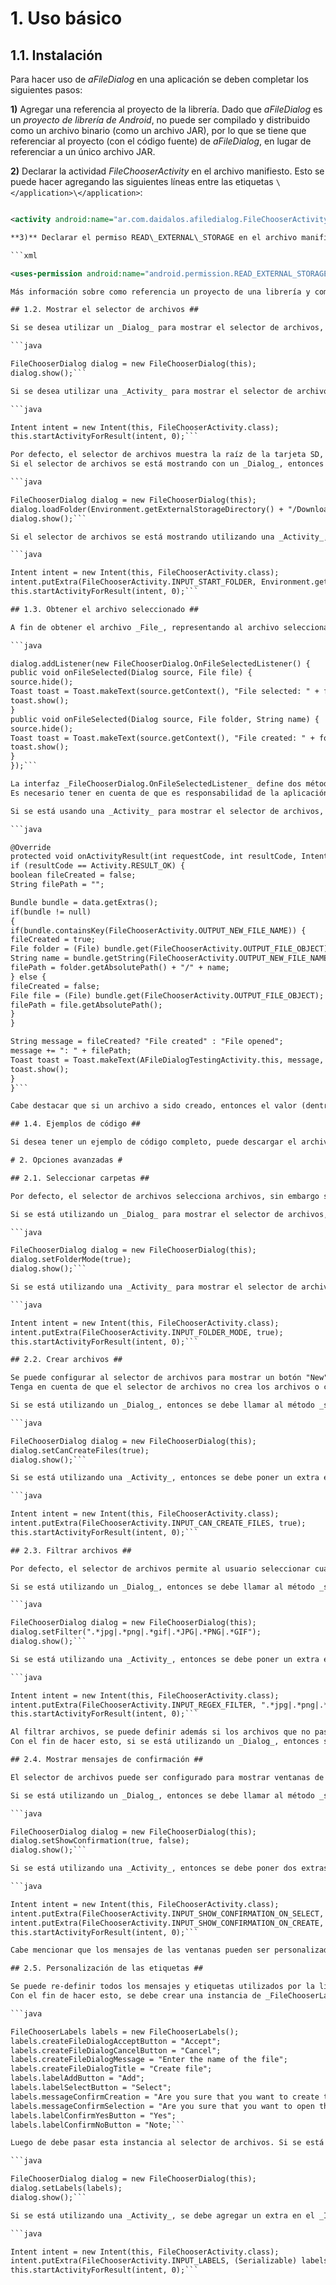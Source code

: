 # 1. Uso básico #

## 1.1. Instalación ##

Para hacer uso de _aFileDialog_ en una aplicación se deben completar los siguientes pasos:

**1)** Agregar una referencia al proyecto de la librería. Dado que _aFileDialog_ es un _proyecto de librería de Android_, no puede ser compilado y distribuido como un archivo binario (como un archivo JAR), por lo que se tiene que referenciar al proyecto (con el código fuente) de _aFileDialog_, en lugar de referenciar a un único archivo JAR.

**2)** Declarar la actividad _FileChooserActivity_ en el archivo manifiesto. Esto se puede hacer agregando las siguientes líneas entre las etiquetas `\</application>\</application>`:

```xml

<activity android:name="ar.com.daidalos.afiledialog.FileChooserActivity" />```

**3)** Declarar el permiso READ\_EXTERNAL\_STORAGE en el archivo manifiesto, si es que se desea acceder a la tarjeta SD (y si se está utilizando Android 4.1 o superior).

```xml

<uses-permission android:name="android.permission.READ_EXTERNAL_STORAGE" />```

Más información sobre como referencia un proyecto de una librería y como declarar una actividad en el archivo manifiesto se puede encontrar en la [documentación oficial de Android](http://developer.android.com/tools/projects/projects-eclipse.html).

## 1.2. Mostrar el selector de archivos ##

Si se desea utilizar un _Dialog_ para mostrar el selector de archivos, se pueden utilizar las siguientes líneas:

```java

FileChooserDialog dialog = new FileChooserDialog(this);
dialog.show();```

Si se desea utilizar una _Activity_ para mostrar el selector de archivos, entonces se pueden utilizar estas líneas de código:

```java

Intent intent = new Intent(this, FileChooserActivity.class);
this.startActivityForResult(intent, 0);```

Por defecto, el selector de archivos muestra la raíz de la tarjeta SD, sin embargo, se puede cambiar la carpeta que el selector de archivos muestra al iniciarse.
Si el selector de archivos se está mostrando con un _Dialog_, entonces se debe llamar al método _loadFolder()_ de la clase _FileChooserDialog_:

```java

FileChooserDialog dialog = new FileChooserDialog(this);
dialog.loadFolder(Environment.getExternalStorageDirectory() + "/Download/");
dialog.show();```

Si el selector de archivos se está mostrando utilizando una _Activity_, entonces se debe agregar un extra en el _Intent_ cuyo nombre sea _FileChooserActivity.INPUT\_START\_FOLDER_ y cuyo valor sea la ruta de la carpeta:

```java

Intent intent = new Intent(this, FileChooserActivity.class);
intent.putExtra(FileChooserActivity.INPUT_START_FOLDER, Environment.getExternalStorageDirectory() + "/Download/");
this.startActivityForResult(intent, 0);```

## 1.3. Obtener el archivo seleccionado ##

A fin de obtener el archivo _File_, representando al archivo seleccionado, si se está utilizando un _Dialog_ para mostrar el selector de archivos, entonces se debe llamar al método _addListener()_, de la clase _FileChooserDialog_, pasandole como parámetro una implementación de la interfaz _FileChooserDialog.OnFileSelectedListener_:

```java

dialog.addListener(new FileChooserDialog.OnFileSelectedListener() {
public void onFileSelected(Dialog source, File file) {
source.hide();
Toast toast = Toast.makeText(source.getContext(), "File selected: " + file.getName(), Toast.LENGTH_LONG);
toast.show();
}
public void onFileSelected(Dialog source, File folder, String name) {
source.hide();
Toast toast = Toast.makeText(source.getContext(), "File created: " + folder.getName() + "/" + name, Toast.LENGTH_LONG);
toast.show();
}
});```

La interfaz _FileChooserDialog.OnFileSelectedListener_ define dos métodos: _onFileSelected(Dialog source, File file)_, que es invocado cuando un archivo es seleccionado; y _onFileSelected(Dialog source, File folder, String name)_, que es invocado cuando un archivo es creado.
Es necesario tener en cuenta de que es responsabilidad de la aplicación cerrar el selector de archivos una vez que el archivo a sido seleccionado (de esta forma, si el usuario selecciona un archivo incorrecto, la aplicación puede mostrar un mensaje de error y continuar mostrando el selector de archivos, permitiendo al usuario seleccionar otro archivo).

Si se está usando una _Activity_ para mostrar el selector de archivos, entonces la _Activity_ que abre al selector de archivos debe implementar el método _onActivityResult()_:

```java

@Override
protected void onActivityResult(int requestCode, int resultCode, Intent data) {
if (resultCode == Activity.RESULT_OK) {
boolean fileCreated = false;
String filePath = "";

Bundle bundle = data.getExtras();
if(bundle != null)
{
if(bundle.containsKey(FileChooserActivity.OUTPUT_NEW_FILE_NAME)) {
fileCreated = true;
File folder = (File) bundle.get(FileChooserActivity.OUTPUT_FILE_OBJECT);
String name = bundle.getString(FileChooserActivity.OUTPUT_NEW_FILE_NAME);
filePath = folder.getAbsolutePath() + "/" + name;
} else {
fileCreated = false;
File file = (File) bundle.get(FileChooserActivity.OUTPUT_FILE_OBJECT);
filePath = file.getAbsolutePath();
}
}

String message = fileCreated? "File created" : "File opened";
message += ": " + filePath;
Toast toast = Toast.makeText(AFileDialogTestingActivity.this, message, Toast.LENGTH_LONG);
toast.show();
}
}```

Cabe destacar que si un archivo a sido creado, entonces el valor (dentro del objeto _Bundle_) representado por la clave _FileChooserActivity.OUTPUT\_NEW\_FILE\_NAME_ va a contener el nombre de larchivo y el valor representado por la clave _FileChooserActivity.OUTPUT\_FILE\_OBJECT_ va a contener la carpeta en la que el archivo debe ser creado. De lo contrario, si el archivo a sido solo seleccionado, _FileChooserActivity.OUTPUT\_NEW\_FILE\_NAME_ va a contener un valor nulo y _FileChooserActivity.OUTPUT\_FILE\_OBJECT_ va a contener al archivo seleccionado.

## 1.4. Ejemplos de código ##

Si desea tener un ejemplo de código completo, puede descargar el archivo [aFileDialog-1.0-Full.zip](http://afiledialog.googlecode.com/files/aFileDialog-1.0-Full.zip), el cual contiene un proyecto de Eclipse que referencia y hace uso de la librería _aFileDialog_.

# 2. Opciones avanzadas #

## 2.1. Seleccionar carpetas ##

Por defecto, el selector de archivos selecciona archivos, sin embargo se lo puede configurar para seleccionar carpetas. En este caso, un botón de "Ok" se va a mostrar en la parte inferior del selector de archivos y al presionarlo se va a seleccionar el directorio actual (dado que el evento de tocar a una carpeta se utiliza para abrir la carpeta y mostrar todos los archivos dentro de él).

Si se está utilizando un _Dialog_ para mostrar el selector de archivos, entonces se debe llamar al método _setFolderMode(), de la clase_FileChooserDialog_, pasando "true" como parámetro:_

```java

FileChooserDialog dialog = new FileChooserDialog(this);
dialog.setFolderMode(true);
dialog.show();```

Si se está utilizando una _Activity_ para mostrar el selector de archivos, entonces se debe poner un extra en el _Intent_ con nombre _FileChooserActivity.INPUT\_FOLDER\_MODE_ y con "true" como valor:

```java

Intent intent = new Intent(this, FileChooserActivity.class);
intent.putExtra(FileChooserActivity.INPUT_FOLDER_MODE, true);
this.startActivityForResult(intent, 0);```

## 2.2. Crear archivos ##

Se puede configurar al selector de archivos para mostrar un botón "New" que permita al usuario crear archivos o carpetas, al mostrar una ventana emergente en la que el usuario podrá escribir el nombre del archivo o carpeta que desea crear.
Tenga en cuenta de que el selector de archivos no crea los archivos o carpetas, si no que se limita a obtener el directorio en el que el archivo debe crear y el nombre del archivo.  Es reponsabilidad de la aplicación, que abrió el selector de archivos, crear el archivo y de agregarle la extensión correcta.

Si se está utilizando un _Dialog_, entonces se debe llamar al método _setCanCreateFiles()_ de la clase _FileChooserDialog_, pasando "true" como parámetro:

```java

FileChooserDialog dialog = new FileChooserDialog(this);
dialog.setCanCreateFiles(true);
dialog.show();```

Si se está utilizando una _Activity_, entonces se debe poner un extra en el _Intent_ de nombre _FileChooserActivity.INPUT\_CAN\_CREATE\_FILES_ y con "true" como valor:

```java

Intent intent = new Intent(this, FileChooserActivity.class);
intent.putExtra(FileChooserActivity.INPUT_CAN_CREATE_FILES, true);
this.startActivityForResult(intent, 0);```

## 2.3. Filtrar archivos ##

Por defecto, el selector de archivos permite al usuario seleccionar cualquier archivo, sin embargo se pueden utilizar expresiones regulares a fin de definir que archivos pueden ser seleccionados o no, dependiendo de su nombre o de su extensión.

Si se está utilizando un _Dialog_, entonces se debe llamar al método _setFilter()_ de la clase _FileChooserDialog_, pasando la expresión regular como parámetro (en este ejemplo, la expresión regular define que solo archivos de imágenes puedan ser seleccionados):

```java

FileChooserDialog dialog = new FileChooserDialog(this);
dialog.setFilter(".*jpg|.*png|.*gif|.*JPG|.*PNG|.*GIF");
dialog.show();```

Si se está utilizando una _Activity_, entonces se debe poner un extra en el _Intent_ con nombre _FileChooserActivity.INPUT\_CAN\_CREATE\_FILES_ y con la expresión regular como valor:

```java

Intent intent = new Intent(this, FileChooserActivity.class);
intent.putExtra(FileChooserActivity.INPUT_REGEX_FILTER, ".*jpg|.*png|.*gif|.*JPG|.*PNG|.*GIF");
this.startActivityForResult(intent, 0);```

Al filtrar archivos, se puede definir además si los archivos que no pasen el filtro deben ser ocultados o no (en el caso de que no sean ocultados, son mostrados en gris para indicar que no pueden ser seleccionados).
Con el fin de hacer esto, si se está utilizando un _Dialog_, entonces se debe llamar al método _setShowOnlySelectable()_ de la clase _FileChooserDialog_; si se está utilizando una _Activity_, entonces se debe poner un extra en el _Intent_ de nombre _FileChooserActivity.INPUT\_SHOW\_ONLY\_SELECTABLE_.

## 2.4. Mostrar mensajes de confirmación ##

El selector de archivos puede ser configurado para mostrar ventanas de confirmación (con las opciones "Si" y "No") al seleccionar o crear un archivo, con mensajes del tipo "¿Está seguro de que desea abrir este archivo?".

Si se está utilizando un _Dialog_, entonces se debe llamar al método _setShowConfirmation()_ de la clase _FileChooserDialog_, el primer parámetro define si una ventana de confirmación se debe mostrar al abrir un archivo y el segundo parámetro si una ventana se debe mostrar al crear un archivo:

```java

FileChooserDialog dialog = new FileChooserDialog(this);
dialog.setShowConfirmation(true, false);
dialog.show();```

Si se está utilizando una _Activity_, entonces se debe poner dos extras en el _Intent_ con los nombres _FileChooserActivity.INPUT\_SHOW\_CONFIRMATION\_ON\_CREATE_ y _FileChooserActivity.INPUT\_SHOW\_CONFIRMATION\_ON\_SELECT_:

```java

Intent intent = new Intent(this, FileChooserActivity.class);
intent.putExtra(FileChooserActivity.INPUT_SHOW_CONFIRMATION_ON_SELECT, true);
intent.putExtra(FileChooserActivity.INPUT_SHOW_CONFIRMATION_ON_CREATE, false);
this.startActivityForResult(intent, 0);```

Cabe mencionar que los mensajes de las ventanas pueden ser personalizados utilizando la clase _FileChooserLabels_.

## 2.5. Personalización de las etiquetas ##

Se puede re-definir todos los mensajes y etiquetas utilizados por la librería, a fin de agregar mensajes personalizados o agregar soporte a otros idiomas.
Con el fin de hacer esto, se debe crear una instancia de _FileChooserLabels_ y definir el valor de los textos que se desean cambiar (en el caso de los mensajes de confirmación, el texto "$file\_name" será reemplazado por el nombre del archivo en cuestión):

```java

FileChooserLabels labels = new FileChooserLabels();
labels.createFileDialogAcceptButton = "Accept";
labels.createFileDialogCancelButton = "Cancel";
labels.createFileDialogMessage = "Enter the name of the file";
labels.createFileDialogTitle = "Create file";
labels.labelAddButton = "Add";
labels.labelSelectButton = "Select";
labels.messageConfirmCreation = "Are you sure that you want to create the file $file_name?";
labels.messageConfirmSelection = "Are you sure that you want to open the file $file_name?";
labels.labelConfirmYesButton = "Yes";
labels.labelConfirmNoButton = "Note;```

Luego de debe pasar esta instancia al selector de archivos. Si se está utilizando un _Dialog_, se debe invocar el método _setLabels()_ de la clase _FileChooserDialog_:

```java

FileChooserDialog dialog = new FileChooserDialog(this);
dialog.setLabels(labels);
dialog.show();```

Si se está utilizando una _Activity_, se debe agregar un extra en el _Intent_ usando el nombre _FileChooserActivity.INPUT\_LABELS_:

```java

Intent intent = new Intent(this, FileChooserActivity.class);
intent.putExtra(FileChooserActivity.INPUT_LABELS, (Serializable) labels);
this.startActivityForResult(intent, 0);```